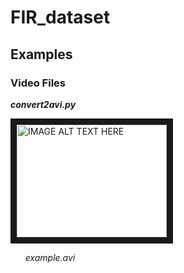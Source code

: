 # FIR_dataset

## Examples
### Video Files
_**convert2avi.py**_

<a href="http://www.youtube.com/watch?feature=player_embedded&v=jsG0Uuz8XXM
" target="_blank"><img src="http://img.youtube.com/vi/jsG0Uuz8XXM/0.jpg" 
alt="IMAGE ALT TEXT HERE" width="240" height="180" border="10" /></a>

&nbsp;&nbsp;&nbsp;&nbsp;&nbsp; *example.avi*

